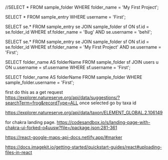 //SELECT * FROM sample_folder WHERE folder_name = 'My First Project';

SELECT * FROM sample_entry WHERE username = 'First';

SELECT se.*
FROM sample_entry se
JOIN sample_folder sf ON sf.id = se.folder_id
WHERE sf.folder_name = 'Bug' AND se.username = 'behil';

SELECT se.*
FROM sample_entry se
JOIN sample_folder sf ON sf.id = se.folder_id
WHERE sf.folder_name = 'My First Project' AND se.username = 'First';


SELECT folder_name AS folderName
FROM sample_folder sf
JOIN users u ON u.username = sf.username
WHERE sf.username = 'First';

SELECT folder_name AS folderName
FROM sample_folder 
WHERE sample_folder.username = 'First';

first do this as a get request 
https://explorer.natureserve.org/api/data/suggestions/?searchTerm=frog&recordType=ALL
once selected go by taxa id

https://explorer.natureserve.org/api/data/taxon/ELEMENT_GLOBAL.2.106149

for chakra landing page. https://codesandbox.io/s/landing-page-with-chakra-ui-forked-o4uusw?file=/package.json:281-361


https://react-google-maps-api-docs.netlify.app/#marker

https://docs.imagekit.io/getting-started/quickstart-guides/react#uploading-files-in-react